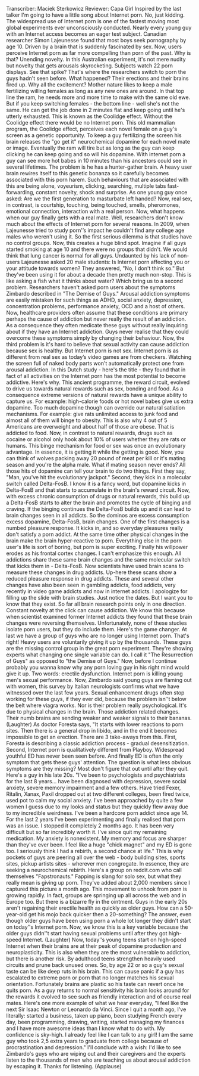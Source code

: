 Transcriber: Maciek Sterkowicz
Reviewer: Capa Girl
Inspired by the last talker
I'm going to have a little song
about Internet porn.
No, just kidding.
The widespread use of Internet porn
is one of the fastest moving
most global experiments ever
unconsciously conducted.
Nearly every young guy
with an Internet access
becomes an eager test subject.
Canadian researcher
Simon Lajeunesse found
that most boys
seek pornography by age 10.
Driven by a brain that is suddenly
fascinated by sex.
Now, users perceive Internet porn
as far more compelling
than porn of the past.
Why is that?
Unending novelty.
In this Australian experiment,
it's not mere nudity but novelty
that gets arousals skyrocketing.
Subjects watch 22 porn displays.
See that spike?
That's where the researchers
switch to porn
the guys hadn't seen before.
What happened?
Their erections and their brains fired up.
Why all the excitement?
Mother nature likes to keep
a male fertilizing willing females
as long as any new ones are around.
In that top line the ram,
he needs more and more time
to make with the same old ewe.
But if you keep switching females -
the bottom line - well she's not the same.
He can get the job done in 2 minutes flat
and keep going
until he's utterly exhausted.
This is known as the Coolidge effect.
Without the Coolidge effect
there would be no Internet porn.
This old mammalian program,
the Coolidge effect, perceives
each novel female on a guy's screen
as a genetic opportunity.
To keep a guy fertilizing
the screen his brain releases
the "go get it" neurochemical dopamine
for each novel mate or image.
Eventually the ram will tire
but as long as the guy can keep clicking
he can keep going
and so will his dopamine.
With internet porn a guy can see
more hot babes in 10 minutes
than his ancestors could see
in several lifetimes.
The problem is he has
a hunter-gather brain.
A heavy user brain rewires
itself to this genetic bonanza
so it carefully becomes associated
with this porn harem.
Such behaviours that are associated
with this are being alone,
voyeurism, clicking,
searching, multiple tabs
fast-forwarding, constant novelty,
shock and surprise.
As one young guy once asked:
Are we the first generation
to masturbate left handed?
Now, real sex, in contrast,
is courtship, touching,
being touched, smells, pheromones,
emotional connection,
interaction with a real person.
Now, what happens when our guy
finally gets with a real mate.
Well, researchers don't know
much about the effects
of Internet porn for several reasons.
In 2009, when Lajeunesse
tried to study porn'’s impact
he couldn't find any college age males
who weren't using it.
So the first serious dilemma
is that studies have no control groups.
Now, this creates a huge blind spot.
Imagine if all guys
started smoking at age 10
and there were no groups that didn't.
We would think that lung cancer
is normal for all guys.
Undaunted by his lack of non-users
Lajeunesse asked 20 male students:
Is Internet porn affecting you
or your attitude towards women?
They answered,
"No, I don't think so."
But they've been using it
for about a decade then
pretty much non-stop.
This is like asking a fish
what it thinks about water?
Which bring us to a second problem.
Researchers haven't asked porn users
about the symptoms
Zimbardo described in
"The Demise of Guys."
Arousal addiction symptoms
are easily mistaken
for such things as ADHD,
social anxiety, depression,
concentration problems,
performance anxiety,
OCD and a host of others.
Now, healthcare providers often assume
that these conditions are primary
perhaps the cause of addiction but
never really the result of an addiction.
As a consequence they often
medicate these guys
without really inquiring about
if they have an Internet addiction.
Guys never realise
that they could overcome these
symptoms simply
by changing their behaviour.
Now, the third problem
is it's hard to believe that
sexual activity can cause addiction
because sex is healthy.
But Internet porn is not sex.
Internet porn
is as different from real sex
as today’s video games are from checkers.
Watching the screen
full of naked body parts
won't automatically protect one
from arousal addiction.
In this Dutch study - here's the title -
they found that in fact of all activities
on the Internet
porn has the most potential
to become addictive.
Here's why.
This ancient programme,
the reward circuit,
evolved to drive us towards
natural rewards
such as sex, bonding and food.
As a consequence extreme versions
of natural rewards
have a unique ability to capture us.
For example: high-calorie foods
or hot novel babes
give us extra dopamine.
Too much dopamine though can override
our natural satiation mechanisms.
For example: give rats unlimited access
to junk food and almost all of them
will binge to obesity.
This is also why 4 out of 5 Americans
are overweight
and about half of those are obese.
That is addicted to food.
Now, in contrast to natural rewards,
drugs such as
cocaine or alcohol only hook
about 10% of users
whether they are rats or humans.
This binge mechanism for food or sex
was once an evolutionary advantage.
In essence, it is getting it while
the getting is good.
Now, you can think of wolves packing
away 20 pound of meat per kill
or it's mating season
and you're the alpha male.
What if mating season never ends?
All those hits of dopamine can tell
your brain to do two things.
First they say, "Man, you've hit
the evolutionary jackpot."
Second, they kick in a molecular switch
called Delta-FosB.
I know it is a fancy word,
but dopamine kicks in Delta-FosB
and that starts to accumulate
in the brain's reward circuit.
Now, with excess chronic consumption
of drugs or natural rewards,
this build up a Delta-FosB
starts to alter the brain
and promotes the cycle
of binging and craving.
If the binging continues
the Delta-FosB builds up
and it can lead to brain changes
seen in all addicts.
So the dominos are excess consumption
excess dopamine,
Delta-FosB, brain changes.
One of the first changes
is a numbed pleasure response.
It kicks in, and so everyday pleasures
really don't satisfy a porn addict.
At the same time other
physical changes in the brain
make the brain hyper-reactive to porn.
Everything else in the porn user's life
is sort of boring,
but porn is super exciting.
Finally his willpower erodes
as his frontal cortex changes.
I can't emphasize this enough.
All addictions share
these same brain changes
and the same molecular switch
that kicks them in - Delta-FosB.
Now scientists have used
brain scans to measure
these changes in drug addicts.
Up-here these scans show a reduced
pleasure response in drug addicts.
These and several other changes
have also been seen in gambling addicts,
food addicts, very recently
in video game addicts
and now in internet addicts.
I apologize for filling up the slide
with brain studies.
Just notice the dates.
But I want you to know that they exist.
So far all brain research points
only in one direction.
Constant novelty at the click
can cause addiction.
We know this because
when scientist examined
former Internet addicts they found
that these brain changes
were reversing themselves.
Unfortunately, none of these studies
isolate porn users,
but they do include them.
Here's the game changer.
At last we have a group of guys
who are no longer using Internet porn.
That's right! Heavy users are voluntarily
giving it up by the thousands.
These guys are the missing control group
in the great porn experiment.
They're showing experts what changing
one single variable can do.
I call it "The Resurrection of Guys"
as opposed to "the Demise of Guys."
Now, before I continue
probably you wanna know
why any porn loving guy
in his right mind would give it up.
Two words: erectile dysfunction.
Internet porn is killing
young men's sexual performance.
Now, Zimbardo said young guys
are flaming out with women,
this survey by Italian neurologists
confirms
what we have witnessed
over the last few years.
Sexual enhancement drugs
often stop working for these guys,
if they ever did,
because the problem isn’'t
below the belt where viagra works.
Nor is their problem really psychological.
It's due to physical changes
in the brain.
Those addiction related changes.
Their numb brains are sending weaker
and weaker signals to their bananas.
(Laughter)
As doctor Foresta says, "It starts
with lower reactions to porn sites.
Then there is a general drop in libido,
and in the end it becomes impossible
to get an erection.
There are 3 take-aways from this.
First, Foresta is describing
a classic addiction process -
gradual desensitization.
Second, Internet porn is qualitatively
different from Playboy.
Widespread youthful ED
has never been seen before.
And finally ED is often the only symptom
that gets these guys' attention.
The question is what less obvious symptoms
are they missing?
Most don't figure
that out until after they quit.
Here's a guy in his late 20s.
"I've been to psychologists
and psychiatrists for the last 8 years...
have been diagnosed with depression,
severe social anxiety,
severe memory impairment and a few others.
Have tried Fexer, Ritalin, Xanax, Paxil
dropped out at two different colleges,
been fired twice,
used pot to calm my social anxiety.
I've been approached by quite a few women
I guess due to my looks and status
but they quickly flew away
due to my incredible weirdness.
I've been a hardcore porn addict
since age 14.
For the last 2 years
I've been experimenting
and finally realised
that porn was an issue.
I stopped it completely 2 months ago.
It has been very difficult
but so far incredibly worth it.
I've since quit my remaining medication.
My anxiety is nonexistent.
My memory and focus are sharper
than they've ever been.
I feel like a huge "chick magnet"
and my ED is gone too.
I seriously think I had a rebirth,
a second chance at life."
This is why pockets of guys are peering
all over the web - body building sites,
sports sites, pickup artists sites -
wherever men congregate.
In essence, they are seeking
a neurochemical rebirth.
Here's a group on reddit.com
who call themselves "Fapstronauts."
Fapping is slang for solo sex,
but what they really mean
is giving up porn.
They've added about 2,000 members
since I captured this picture a month ago.
This movement to unhook from porn
is growing rapidly.
In fact, groups are springing up
all across the web and in Europe too.
But there is a bizarre fly
in the ointment.
Guys in the early 20s aren't regaining
their erectile health
as quickly as older guys.
How can a 50-year-old get his mojo back
quicker then a 20-something?
The answer, even though older guys
have been using porn a whole lot longer
they didn't start
on today’'s Internet porn.
Now, we know
this is a key variable because
the older guys didn'’t start
having sexual problems
until after they got
high-speed Internet. (Laughter)
Now, today'’s young teens
start on high-speed Internet
when their brains are at their peak
of dopamine production
and neuroplasticity.
This is also when they are
the most vulnerable to addiction,
but there is another risk.
By adulthood teens strengthen
heavily used circuits
and prune back unused ones.
So, by age 22 or so a guy's sexual taste
can be like deep ruts in his brain.
This can cause panic
if a guy has escalated to extreme porn
or porn that no longer matches
his sexual orientation.
Fortunately brains are plastic
so his taste can revert
once he quits porn.
As a guy returns to normal sensitivity
his brain looks around for the rewards
it evolved to see
such as friendly interaction
and of course real mates.
Here's one more example
of what we hear everyday,
"I feel like the next Sir Isaac Newton
or Leonardo da Vinci.
Since I quit a month ago, I've literally:
started a business, taken up piano,
been studying French every day,
been programming, drawing,
writing, started managing my finances
and I have more awesome ideas
than I know what to do with.
My confidence is sky-high.
I already feel like
I can talk to any girl!
I am the same guy who took 2,5 extra years
to graduate from college
because of procrastination
and depression."
I'll conclude with a wish:
I'd like to see Zimbardo's guys
who are wiping out and their
caregivers and the experts
listen to the thousands of men
who are teaching us
about arousal addiction by escaping it.
Thanks for listening.
(Applause)